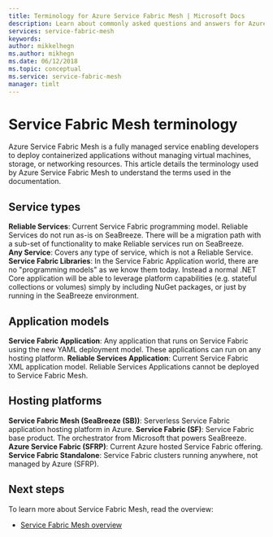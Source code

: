```yaml
---
title: Terminology for Azure Service Fabric Mesh | Microsoft Docs
description: Learn about commonly asked questions and answers for Azure Service Fabric Mesh.
services: service-fabric-mesh
keywords: 
author: mikkelhegn
ms.author: mikhegn
ms.date: 06/12/2018
ms.topic: conceptual
ms.service: service-fabric-mesh
manager: timlt
---
```

# Service Fabric Mesh terminology

Azure Service Fabric Mesh is a fully managed service enabling developers to deploy containerized applications without managing virtual machines, storage, or networking resources. This article details the terminology used by Azure Service Fabric Mesh to understand the terms used in the documentation.

## Service types

**Reliable Services**: Current Service Fabric programming model. Reliable Services do not run as-is on SeaBreeze. There will be a migration path with a sub-set of functionality to make Reliable services run on SeaBreeze.  
**Any Service**: Covers any type of service, which is not a Reliable Service. 
**Service Fabric Libraries**: In the Service Fabric Application world, there are no "programming models" as we know them today. Instead a normal .NET Core application will be able to leverage platform capabilities (e.g. stateful collections or volumes) simply by including NuGet packages, or just by running in the SeaBreeze environment. 

## Application models 

**Service Fabric Application**: Any application that runs on Service Fabric using the new YAML deployment model. These applications can run on any hosting platform. 
**Reliable Services Application**: Current Service Fabric XML application model. Reliable Services Applications cannot be deployed to Service Fabric Mesh. 

## Hosting platforms 

**Service Fabric Mesh (SeaBreeze (SB))**: Serverless Service Fabric application hosting platform in Azure. 
**Service Fabric (SF)**: Service Fabric base product. The orchestrator from Microsoft that powers SeaBreeze. 
**Azure Service Fabric (SFRP)**: Current Azure hosted Service Fabric offering. 
**Service Fabric Standalone**: Service Fabric clusters running anywhere, not managed by Azure (SFRP). 

## Next steps
To learn more about Service Fabric Mesh, read the overview:
- [Service Fabric Mesh overview](service-fabric-mesh-overview.md)